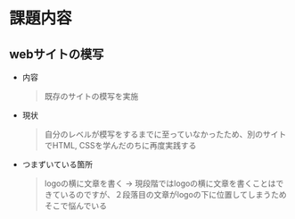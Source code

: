 # 課題内容
## webサイトの模写
- 内容
  > 既存のサイトの模写を実施

- 現状
  > 自分のレベルが模写をするまでに至っていなかったため、別のサイトでHTML, CSSを学んだのちに再度実践する

- つまずいている箇所
  > logoの横に文章を書く -> 現段階ではlogoの横に文章を書くことはできているのですが、２段落目の文章がlogoの下に位置してしまうためそこで悩んでいる
  
